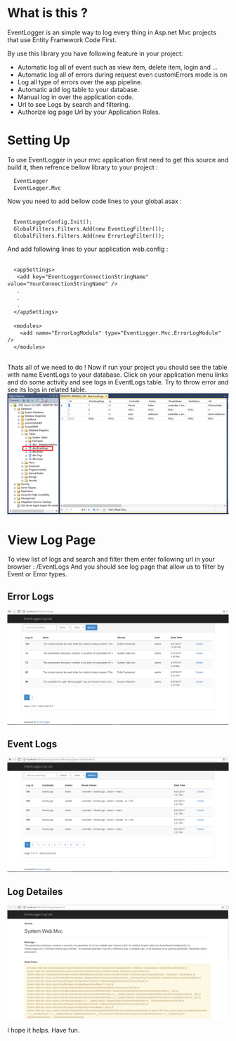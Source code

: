 # What is this ?

EventLogger is an simple way to log every thing in Asp.net Mvc projects that use Entity Framework Code First.

By use this library you have following feature in your project:
- Automatic log all of event such as view item, delete item, login and ...
- Automatic log all of errors during request even customErrors mode is on
- Log all type of errors over the asp pipeline.
- Automatic add log table to your database.
- Manual log in over the application code.
- Url to see Logs by search and filtering.
- Authorize log page Url by your Application Roles.

# Setting Up

To use EventLogger in your mvc application first need to get this source and build it, then refrence bellow library to your project :

```code
  EventLogger
  EventLogger.Mvc
```
Now you need to add bellow code lines to your global.asax :

```code

  EventLoggerConfig.Init();
  GlobalFilters.Filters.Add(new EventLogFilter());
  GlobalFilters.Filters.Add(new ErrorLogFilter());
```
And add following lines to your application web.config :

```code

  <appSettings>
   <add key="EventLoggerConnectionStringName" value="YourConnectionStringName" />
   .
   .
   .
  </appSettings>
  
  <modules>
    <add name="ErrorLogModule" type="EventLogger.Mvc.ErrorLogModule" />
  </modules>
  
```
Thats all of we need to do !
Now if run your project you should see the table with name EventLogs to your database.
Click on your application menu links and do some activity and see logs in EventLogs table.
Try to throw error and see its logs in related table.
![EventLogger](https://github.com/hamed-shirbandi/EventLogger/blob/master/EventLogger.Mvc.Example/Content/img/1.png)


# View Log Page
To view list of logs and search and filter them enter following url in your browser : /EventLogs
And you should see log page that allow us to filter by Event or Error types.

Error Logs
-----------
![EventLogger](https://github.com/hamed-shirbandi/EventLogger/blob/master/EventLogger.Mvc.Example/Content/img/2.png)

Event Logs
-----------
![EventLogger](https://github.com/hamed-shirbandi/EventLogger/blob/master/EventLogger.Mvc.Example/Content/img/3.png)

Log Detailes
-----------
![EventLogger](https://github.com/hamed-shirbandi/EventLogger/blob/master/EventLogger.Mvc.Example/Content/img/4.png)

I hope it helps.
Have fun.

